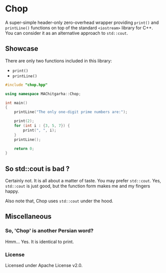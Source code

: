 # Chop

A super-simple header-only zero-overhead wrapper providing `print()` and `printLine()` functions on top of the standard `<iostream>` library for C++. You can consider it as an alternative approach to `std::cout`.

## Showcase

There are only two functions included in this library:
-   `print()`
-   `printLine()`

```cpp
#include "chop.hpp"

using namespace MAChitgarha::Chop;

int main()
{
    printLine("The only one-digit prime numbers are:");

    print(2);
    for (int i : {3, 5, 7}) {
        print(", ", i);
    }
    printLine();

    return 0;
}
```

## So std::cout is bad ?


Certainly not. It is all about a matter of taste. You may prefer `std::cout`. Yes, `std::cout` is just good, but the function form makes me and my fingers happy.

Also note that, Chop uses `std::cout` under the hood.

## Miscellaneous

### So, 'Chop' is another Persian word?

Hmm... Yes. It is identical to print.

### License

Licensed under Apache License v2.0.


